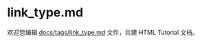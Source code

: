 link_type.md
===

欢迎您编辑 <a target="__blank" href="https://github.com/jaywcjlove/html-tutorial/blob/master/docs/tags/link_type.md">docs/tags/link_type.md</a> 文件，共建 HTML Tutorial 文档。